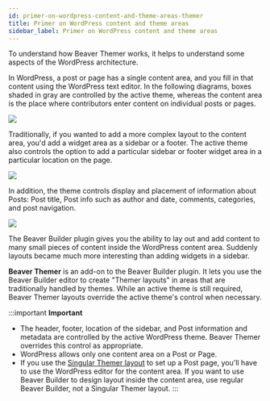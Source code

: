```yaml
---
id: primer-on-wordpress-content-and-theme-areas-themer
title: Primer on WordPress content and theme areas
sidebar_label: Primer on WordPress content and theme areas
---
```


To understand how Beaver Themer works, it helps to understand some aspects of the WordPress architecture.

In WordPress, a post or page has a single content area, and you fill in that content using the WordPress text editor. In the following diagrams, boxes shaded in gray are controlled by the active theme, whereas the content area is the place where contributors enter content on individual posts or pages.

![](/img/primer-on-wordpress-content-and-theme-areas-themer-1b03e8f2.png)

Traditionally, if you wanted to add a more complex layout to the content area, you'd add a widget area as a sidebar or a footer. The active theme also controls the option to add a particular sidebar or footer widget area in a particular location on the page.

![](/img/primer-on-wordpress-content-and-theme-areas-themer-c390a462.png)

In addition, the theme controls display and placement of information about Posts: Post title, Post info such as author and date, comments, categories, and post navigation.

![](/img/primer-on-wordpress-content-and-theme-areas-themer-0b6e8cb1.png)


The Beaver Builder plugin gives you the ability to lay out and add content to many small pieces of content inside the WordPress content area. Suddenly layouts became much more interesting than adding widgets in a sidebar.

**Beaver Themer** is  an add-on to the Beaver Builder plugin. It lets you use the Beaver Builder editor to create "Themer layouts" in areas that are traditionally handled by themes. While an active theme is still required, Beaver Themer layouts override the active theme's control when necessary.

:::important **Important**

  * The header, footer, location of the sidebar, and Post information and metadata are controlled by the active WordPress theme. Beaver Themer overrides this control as appropriate.
  * WordPress allows only one content area on a Post or Page.
  * If you use the [Singular Themer layout](/beaver-themer/layout-types-modules/singular-layout-type/themer-singular-layout-type.md) to set up a Post page, you'll have to use the WordPress editor for the content area. If you want to use Beaver Builder to design layout inside the content area, use regular Beaver Builder, not a Singular Themer layout. 
:::
